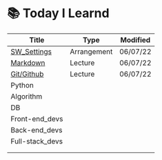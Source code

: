 # 📚 Today I Learnd



| Title                         | Type        | Modified |
| ----------------------------- | ----------- | -------- |
| [SW_Settings](./SW_Settings)  | Arrangement | 06/07/22 |
| [Markdown](./Markdown/)       | Lecture     | 06/07/22 |
| [Git/Github](./Git%3AGithub/) | Lecture     | 06/07/22 |
| Python                        |             |          |
| Algorithm                     |             |          |
| DB                            |             |          |
| Front-end_devs                |             |          |
| Back-end_devs                 |             |          |
| Full-stack_devs               |             |          |
|                               |             |          |
|                               |             |          |



## 

## 

